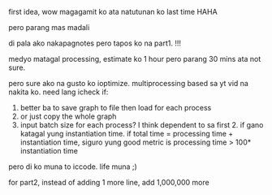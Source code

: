 first idea, wow magagamit ko ata natutunan ko last time HAHA

pero parang mas madali

di pala ako nakapagnotes pero tapos ko na part1.
!!!

medyo matagal processing, estimate ko 1 hour pero parang 30 mins ata not sure.

pero sure ako na gusto ko ioptimize.
multiprocessing based sa yt vid na nakita ko.
need lang icheck if:
1. better ba to save graph to file then load for each process
2. or just copy the whole graph
3. input batch size for each process? I think dependent to sa first 2. if gano katagal yung instantiation time. if total time = processing time + instantiation time, siguro yung good metric is processing time > 100* instantiation time

pero di ko muna to iccode. life muna ;)


for part2, instead of adding 1 more line, add 1,000,000 more